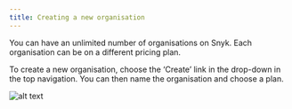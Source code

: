 ```yaml
---
title: Creating a new organisation
---
```


You can have an unlimited number of organisations on Snyk. Each organisation can be on a different pricing plan. 

To create a new organisation, choose the ‘Create’ link in the drop-down in the top navigation. You can then name the organisation and choose a plan.

![alt text](http://res.cloudinary.com/snyk/image/upload/c_scale,w_682/v1466629386/docs-create_a_new_organisation.png "Create organisation")
